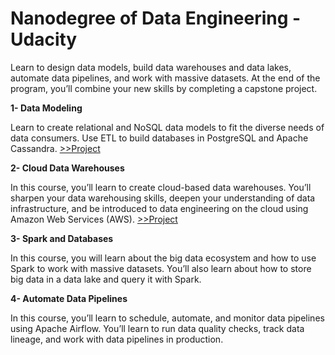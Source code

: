 # Nanodegree of Data Engineering - Udacity

Learn to design data models, build data warehouses and data lakes, automate data pipelines, and work with massive datasets. At the end of the program, you’ll combine your new skills by completing a capstone project.

**1- Data Modeling**   

Learn to create relational and NoSQL data models to fit the diverse needs of data consumers. Use ETL to build databases in PostgreSQL and Apache Cassandra.
[>>Project](https://github.com/belenburcu/data-modeling-and-ETL-with-Postgres)

**2- Cloud Data Warehouses**   

In this course, you’ll learn to create cloud-based data warehouses. You’ll sharpen your data warehousing skills, deepen your understanding of data infrastructure, and be introduced to data engineering on the cloud using Amazon Web Services (AWS). 
[>>Project](https://github.com/belenburcu/Data-Modeling-with-Apache-Cassandra)

**3- Spark and Databases**

In this course, you will learn about the big data ecosystem and how to use Spark to work with massive datasets. You’ll also learn about how to store big data in a data lake and query it with Spark.

**4- Automate Data Pipelines**

In this course, you’ll learn to schedule, automate, and monitor data pipelines using Apache Airflow. You’ll learn to run data quality checks, track data lineage, and work with data pipelines in production.
